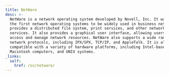 ```yaml
---
title: NetWare
desc: >-
  NetWare is a network operating system developed by Novell, Inc. It was one of
  the first network operating systems to be widely used in business networks. It
  provides a distributed file system, print services, and other network
  services. It also provides a graphical user interface, allowing users to
  access and manage network resources. NetWare also supports a wide range of
  network protocols, including IPX/SPX, TCP/IP, and AppleTalk. It is also
  compatible with a variety of hardware platforms, including Intel-based PCs,
  Macintosh computers, and UNIX systems.
_links:
  self:
    href: /os/netware/
---
```

